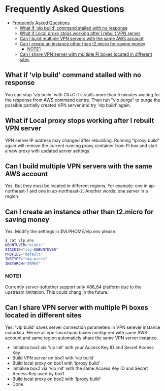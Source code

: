 # Frequently Asked Questions

- [Frequently Asked Questions](#frequently-asked-questions)
  - [What if 'vlp build' command stalled with no response](#what-if-vlp-build-command-stalled-with-no-response)
  - [What if Local proxy stops working after I rebuilt VPN server](#what-if-local-proxy-stops-working-after-i-rebuilt-vpn-server)
  - [Can I build multiple VPN servers with the same AWS account](#can-i-build-multiple-vpn-servers-with-the-same-aws-account)
  - [Can I create an instance other than t2.micro for saving money](#can-i-create-an-instance-other-than-t2micro-for-saving-money)
    - [NOTE1](#note1)
  - [Can I share VPN server with multiple Pi boxes located in different sites](#can-i-share-vpn-server-with-multiple-pi-boxes-located-in-different-sites)

## What if 'vlp build' command stalled with no response

You can stop 'vlp build' with Ctl+C if it stalls more than 5 minutes waiting for the response from AWS command centre. Then run "vlp purge" to purge the possible partially created VPN server and try 'vlp build' again.

## What if Local proxy stops working after I rebuilt VPN server

VPN server IP address may changed after rebuilding. Running "lproxy build" again will remove the current running proxy container from Pi box and start a new proxy with updated server settings.

## Can I build multiple VPN servers with the same AWS account

Yes. But they must be located in different regions. For example: one in ap-northeast-1 and one in ap-northeast-2. Another words: one server in a region.

## Can I create an instance other than t2.micro for saving money

Yes. Modify the settings in $VLPHOME/vlp.env please.

```bash
$ cat vlp.env
UBUNTUVER="bionic"
STACKID="vlp-$UBUNTUVER"
PROFILE="default"
INSTYPE="t4g.micro"
INSTARCH="ARM64"
```

### NOTE1

Currently server-softether support only X86_64 platform due to the upstream limitation. This could chang in the future.

## Can I share VPN server with multiple Pi boxes located in different sites

Yes. 'vlp build' saves server connection parameters in VPN serever instance matadata. Hence all vpn-launchpad boxes configured with same AWS account and same region automaticly share the same VPN server instance.

- Initialise box1 via 'vlp init' with your Access Key ID and Secret Access Key
- Build VPN server on box1 with 'vlp build'
- Build local proxy on box1 with 'lproxy build'
- Initialise box2 via 'vlp init' with the same Access Key ID and Secret Access Key used by box1
- Build local proxy on box2 with 'lproxy build'
- Done.
